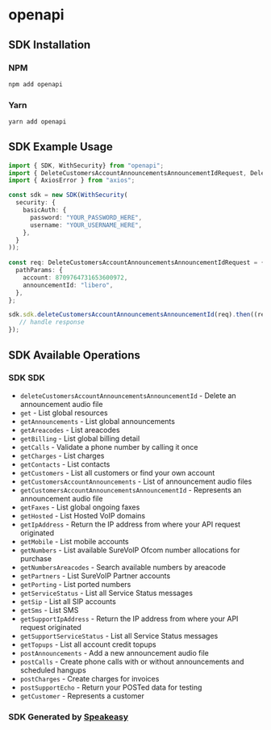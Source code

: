 # openapi

<!-- Start SDK Installation -->
## SDK Installation

### NPM

```bash
npm add openapi
```

### Yarn

```bash
yarn add openapi
```
<!-- End SDK Installation -->

<!-- Start SDK Example Usage -->
## SDK Example Usage

```typescript
import { SDK, WithSecurity} from "openapi";
import { DeleteCustomersAccountAnnouncementsAnnouncementIdRequest, DeleteCustomersAccountAnnouncementsAnnouncementIdResponse } from "openapi/src/sdk/models/operations";
import { AxiosError } from "axios";

const sdk = new SDK(WithSecurity(
  security: {
    basicAuth: {
      password: "YOUR_PASSWORD_HERE",
      username: "YOUR_USERNAME_HERE",
    },
  }
));
    
const req: DeleteCustomersAccountAnnouncementsAnnouncementIdRequest = {
  pathParams: {
    account: 8709764731653600972,
    announcementId: "libero",
  },
};

sdk.sdk.deleteCustomersAccountAnnouncementsAnnouncementId(req).then((res: DeleteCustomersAccountAnnouncementsAnnouncementIdResponse | AxiosError) => {
   // handle response
});
```
<!-- End SDK Example Usage -->

<!-- Start SDK Available Operations -->
## SDK Available Operations

### SDK SDK

* `deleteCustomersAccountAnnouncementsAnnouncementId` - Delete an announcement audio file
* `get` - List global resources
* `getAnnouncements` - List global announcements
* `getAreacodes` - List areacodes
* `getBilling` - List global billing detail
* `getCalls` - Validate a phone number by calling it once
* `getCharges` - List charges
* `getContacts` - List contacts
* `getCustomers` - List all customers or find your own account
* `getCustomersAccountAnnouncements` - List of announcement audio files
* `getCustomersAccountAnnouncementsAnnouncementId` - Represents an announcement audio file
* `getFaxes` - List global ongoing faxes
* `getHosted` - List Hosted VoIP domains
* `getIpAddress` - Return the IP address from where your API request originated
* `getMobile` - List mobile accounts
* `getNumbers` - List available SureVoIP Ofcom number allocations for purchase
* `getNumbersAreacodes` - Search available numbers by areacode
* `getPartners` - List SureVoIP Partner accounts
* `getPorting` - List ported numbers
* `getServiceStatus` - List all Service Status messages
* `getSip` - List all SIP accounts
* `getSms` - List SMS
* `getSupportIpAddress` - Return the IP address from where your API request originated
* `getSupportServiceStatus` - List all Service Status messages
* `getTopups` - List all account credit topups
* `postAnnouncements` - Add a new announcement audio file
* `postCalls` - Create phone calls with or without announcements and scheduled hangups
* `postCharges` - Create charges for invoices
* `postSupportEcho` - Return your POSTed data for testing
* `getCustomer` - Represents a customer

<!-- End SDK Available Operations -->

### SDK Generated by [Speakeasy](https://docs.speakeasyapi.dev/docs/using-speakeasy/client-sdks)
